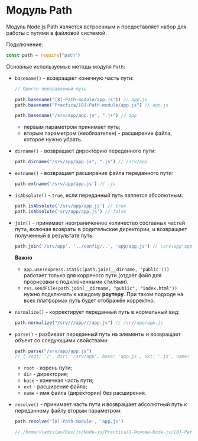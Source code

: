 # Модуль Path

Модуль Node js Path является встроенным и предоставляет набор для работы с путями в файловой системой.

Подключение: 

```javascript
const path = require("path")
```

Основные используемые методы модуля `Path`:

* `basename()` - возвращает конечную часть пути: 

    ```javascript
    // Просто передаваемый путь

    path.basename("[8]-Path-module/app.js")) // app.js
    path.basename("Practica/[8]-Path-module/app.js") // app.js

    path.basename("/srv/app/app.js", ".js") // app
    ```
    * первым параметром принимает путь;
    * вторым параметром (необязателен) - расширение файла, которое нужно убрать.

* `dirname()` - возвращает директорию переданного пути: 

    ```javascript
    path.dirname("/srv/app/app.js", ".js") // /srv/app
    ```

* `extname()` - возвращает расширение файла переданного пути: 

    ```javascript
    path.extname('/srv/app/app.js') // .js
    ```

* `isAbsolute()` - `true`, если переданный путь является абсолютным: 

    ```javascript
    path.isAbsolute('/srv/app/app.js') // true
    path.isAbsolute('srv/app/app.js') // false
    ```

* `join()` - принимает неограниченное количество составных частей пути, включая возвраты в родительские директории, и возвращает полученный в результате путь:

    ```javascript
    path.join('/srv/app', '../config/..', 'app/app.js') // \srv\app\app.js
    ```

    **Важно**
    * `app.use(express.static(path.join(__dirname, 'public')))` работает только для корреного пути (отдаёт файл для прорисовки с подключенными стилями).
    * `res.sendFile(path.join(__dirname, "public", "index.html"))` нужно подключать к каждому **роутеру**. При таком подходе на всех платформах путь будет отображён корректно.

* `normalize()` - корректирует переданный путь в нормальный вид: 

    ```javascript
    path.normalize("/srv///app///app.js") // /srv/app/app.js
    ```

* `parse()` - разбивает переданный путь на элементы и возвращает объект со следующими свойствами: 

    ```javascript
    path.parse("/srv/app/app.js")
    // { root: '/', dir: '/srv/app', base: 'app.js', ext: '.js', name: 'app' }
    ```

    * `root` - корень пути;
    * `dir` - директория;
    * `base` - конечная часть пути;
    * `ext` - расширение файла;
    * `name` - имя файла (директории) без расширения.

* `resolve()` - принимает часть пути и возвращает абсолютный путь к переданному файлу вторым параметром:

    ```javascript
    path.resolve('[8]-Path-module', 'app.js')

    // /home/vladislav/Dev/js/Node-js/Practica/1-Основы-Node-js/[8]-Path-module/[8]-Path-module/app.js
    ```